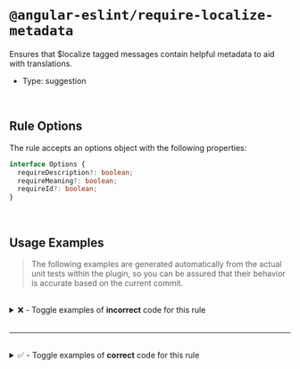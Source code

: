 <!--

  DO NOT EDIT.

  This markdown file was autogenerated using a mixture of the following files as the source of truth for its data:
  - ../../src/rules/require-localize-metadata.ts
  - ../../tests/rules/require-localize-metadata/cases.ts

  In order to update this file, it is therefore those files which need to be updated, as well as potentially the generator script:
  - ../../../../tools/scripts/generate-rule-docs.ts

-->

<br>

# `@angular-eslint/require-localize-metadata`

Ensures that $localize tagged messages contain helpful metadata to aid with translations.

- Type: suggestion

<br>

## Rule Options

The rule accepts an options object with the following properties:

```ts
interface Options {
  requireDescription?: boolean;
  requireMeaning?: boolean;
  requireId?: boolean;
}

```

<br>

## Usage Examples

> The following examples are generated automatically from the actual unit tests within the plugin, so you can be assured that their behavior is accurate based on the current commit.

<br>

<details>
<summary>❌ - Toggle examples of <strong>incorrect</strong> code for this rule</summary>

<br>

#### Custom Config

```json
{
  "rules": {
    "@angular-eslint/require-localize-metadata": [
      "error",
      {
        "requireDescription": true
      }
    ]
  }
}
```

<br>

#### ❌ Invalid Code

```ts
const localizedText = $localize`Hello i18n!`;
                               ~~~~~~~~~~~~~
```

<br>

---

<br>

#### Custom Config

```json
{
  "rules": {
    "@angular-eslint/require-localize-metadata": [
      "error",
      {
        "requireDescription": true
      }
    ]
  }
}
```

<br>

#### ❌ Invalid Code

```ts
const localizedTexts = {
  helloI18n: $localize`:An introduction header for this sample:Hello i18n!`
};
localizedTexts.helloI18n = $localize`Hello i18n!`;
                                    ~~~~~~~~~~~~~
```

<br>

---

<br>

#### Custom Config

```json
{
  "rules": {
    "@angular-eslint/require-localize-metadata": [
      "error",
      {
        "requireDescription": true
      }
    ]
  }
}
```

<br>

#### ❌ Invalid Code

```ts
return $localize`Hello i18n!`;
                ~~~~~~~~~~~~~
```

<br>

---

<br>

#### Custom Config

```json
{
  "rules": {
    "@angular-eslint/require-localize-metadata": [
      "error",
      {
        "requireDescription": true
      }
    ]
  }
}
```

<br>

#### ❌ Invalid Code

```ts
someFunction($localize`Hello i18n!`);
                      ~~~~~~~~~~~~~
```

<br>

---

<br>

#### Custom Config

```json
{
  "rules": {
    "@angular-eslint/require-localize-metadata": [
      "error",
      {
        "requireDescription": true
      }
    ]
  }
}
```

<br>

#### ❌ Invalid Code

```ts
const localizedText = $localize`:site header|:Hello i18n!`;
                               ~~~~~~~~~~~~~~~~~~~~~~~~~~~
```

<br>

---

<br>

#### Custom Config

```json
{
  "rules": {
    "@angular-eslint/require-localize-metadata": [
      "error",
      {
        "requireDescription": true
      }
    ]
  }
}
```

<br>

#### ❌ Invalid Code

```ts
const localizedText = $localize`:@@custom_id:Hello i18n!`;
                               ~~~~~~~~~~~~~~~~~~~~~~~~~~
```

<br>

---

<br>

#### Custom Config

```json
{
  "rules": {
    "@angular-eslint/require-localize-metadata": [
      "error",
      {
        "requireDescription": true
      }
    ]
  }
}
```

<br>

#### ❌ Invalid Code

```ts
const localizedText = $localize`:site header|@@custom_id:Hello i18n!`;
                               ~~~~~~~~~~~~~~~~~~~~~~~~~~~~~~~~~~~~~~
```

<br>

---

<br>

#### Custom Config

```json
{
  "rules": {
    "@angular-eslint/require-localize-metadata": [
      "error",
      {
        "requireMeaning": true
      }
    ]
  }
}
```

<br>

#### ❌ Invalid Code

```ts
const localizedText = $localize`Hello i18n!`;
                               ~~~~~~~~~~~~~
```

<br>

---

<br>

#### Custom Config

```json
{
  "rules": {
    "@angular-eslint/require-localize-metadata": [
      "error",
      {
        "requireDescription": true,
        "requireMeaning": true
      }
    ]
  }
}
```

<br>

#### ❌ Invalid Code

```ts
const localizedText = $localize`:An introduction header for this sample:Hello i18n!`;
                               ~~~~~~~~~~~~~~~~~~~~~~~~~~~~~~~~~~~~~~~~~~~~~~~~~~~~~
```

<br>

---

<br>

#### Custom Config

```json
{
  "rules": {
    "@angular-eslint/require-localize-metadata": [
      "error",
      {
        "requireMeaning": true
      }
    ]
  }
}
```

<br>

#### ❌ Invalid Code

```ts
const localizedText = $localize`:|An introduction header for this sample:Hello i18n!`;
                               ~~~~~~~~~~~~~~~~~~~~~~~~~~~~~~~~~~~~~~~~~~~~~~~~~~~~~~
```

<br>

---

<br>

#### Custom Config

```json
{
  "rules": {
    "@angular-eslint/require-localize-metadata": [
      "error",
      {
        "requireDescription": true,
        "requireMeaning": true
      }
    ]
  }
}
```

<br>

#### ❌ Invalid Code

```ts
const localizedText = $localize`:Hello i18n!`;
                               ~~~~~~~~~~~~~~
```

</details>

<br>

---

<br>

<details>
<summary>✅ - Toggle examples of <strong>correct</strong> code for this rule</summary>

<br>

#### Default Config

```json
{
  "rules": {
    "@angular-eslint/require-localize-metadata": [
      "error"
    ]
  }
}
```

<br>

#### ✅ Valid Code

```ts
const localizedText = $localize`Hello i18n!`;
```

<br>

---

<br>

#### Default Config

```json
{
  "rules": {
    "@angular-eslint/require-localize-metadata": [
      "error"
    ]
  }
}
```

<br>

#### ✅ Valid Code

```ts
const localizedText = $localize`:site header|:Hello i18n!`;
```

<br>

---

<br>

#### Default Config

```json
{
  "rules": {
    "@angular-eslint/require-localize-metadata": [
      "error"
    ]
  }
}
```

<br>

#### ✅ Valid Code

```ts
const localizedText = $localize`:@@custom_id:Hello i18n!`;
```

<br>

---

<br>

#### Default Config

```json
{
  "rules": {
    "@angular-eslint/require-localize-metadata": [
      "error"
    ]
  }
}
```

<br>

#### ✅ Valid Code

```ts
const localizedText = $localize`:site header|@@custom_id:Hello i18n!`;
```

<br>

---

<br>

#### Custom Config

```json
{
  "rules": {
    "@angular-eslint/require-localize-metadata": [
      "error",
      {
        "requireDescription": true
      }
    ]
  }
}
```

<br>

#### ✅ Valid Code

```ts
let localizedText = $localize\`:An introduction header for this sample:Hello i18n!\`;
localizedText = $localize\`:An introduction header for this sample modified:Hello i18n modified!\`;
```

<br>

---

<br>

#### Custom Config

```json
{
  "rules": {
    "@angular-eslint/require-localize-metadata": [
      "error",
      {
        "requireDescription": true
      }
    ]
  }
}
```

<br>

#### ✅ Valid Code

```ts
const localizedTexts = {
  helloI18n: $localize\`:An introduction header for this sample:Hello i18n!\`
};
localizedTexts.helloI18n = $localize\`:An introduction header for this sample modified:Hello i18n modified!\`;
```

<br>

---

<br>

#### Custom Config

```json
{
  "rules": {
    "@angular-eslint/require-localize-metadata": [
      "error",
      {
        "requireDescription": true
      }
    ]
  }
}
```

<br>

#### ✅ Valid Code

```ts
return $localize\`:An introduction header for this sample:Hello i18n!\`;
```

<br>

---

<br>

#### Custom Config

```json
{
  "rules": {
    "@angular-eslint/require-localize-metadata": [
      "error",
      {
        "requireDescription": true
      }
    ]
  }
}
```

<br>

#### ✅ Valid Code

```ts
someFunction($localize\`:An introduction header for this sample:Hello i18n!\`);
```

<br>

---

<br>

#### Custom Config

```json
{
  "rules": {
    "@angular-eslint/require-localize-metadata": [
      "error",
      {
        "requireDescription": true
      }
    ]
  }
}
```

<br>

#### ✅ Valid Code

```ts
const localizedText = \`Hello i18n!\`;
```

<br>

---

<br>

#### Custom Config

```json
{
  "rules": {
    "@angular-eslint/require-localize-metadata": [
      "error",
      {
        "requireMeaning": true
      }
    ]
  }
}
```

<br>

#### ✅ Valid Code

```ts
const localizedText = $localize\`:site header|:Hello i18n!\`;
```

<br>

---

<br>

#### Custom Config

```json
{
  "rules": {
    "@angular-eslint/require-localize-metadata": [
      "error",
      {
        "requireDescription": true,
        "requireMeaning": true
      }
    ]
  }
}
```

<br>

#### ✅ Valid Code

```ts
const localizedText = $localize\`:site header|An introduction header for this sample:Hello i18n!\`;
```

</details>

<br>
